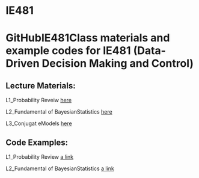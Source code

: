 # IE481

# GitHubIE481Class materials and example codes for IE481 (Data-Driven Decision Making and Control)

## Lecture Materials:
L1_Probability Reveiw [here](Lectures/L1_ProbabilityReview.pdf)

L2_Fundamental of BayesianStatistics [here](Lectures/L2_FundamentalOfBayesianStatistics.pdf)


L3_Conjugat eModels [here](Lectures/L3_ConjugateModels.pdf)

## Code Examples:
L1_Probability Review [a link](https://nbviewer.jupyter.org/github/Jkparkaist/IE481/blob/master/Codes/L1_probabilityDistributions.ipynb)

L2_Fundamental of BayesianStatistics [a link](https://nbviewer.jupyter.org/github/Jkparkaist/IE481/blob/master/Codes/L2_FundamentalOfBayesianStatistics.ipynb)
